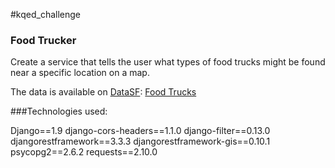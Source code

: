 #kqed_challenge

### Food Trucker

Create a service that tells the user what types of food trucks might be found
near a specific location on a map.

The data is available on [DataSF](http://www.datasf.org/): [Food
Trucks](https://data.sfgov.org/Permitting/Mobile-Food-Facility-Permit/rqzj-sfat)

###Technologies used:

Django==1.9
django-cors-headers==1.1.0
django-filter==0.13.0
djangorestframework==3.3.3
djangorestframework-gis==0.10.1
psycopg2==2.6.2
requests==2.10.0